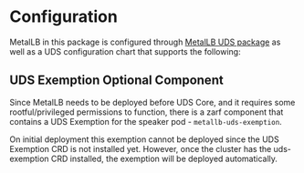 # Configuration

MetalLB in this package is configured through [MetalLB UDS package](https://github.com/uds-packages/metallb/) as well as a UDS configuration chart that supports the following:

## UDS Exemption Optional Component

Since MetalLB needs to be deployed before UDS Core, and it requires some rootful/privileged permissions to function, there is a zarf component that contains a UDS Exemption for the speaker pod - `metallb-uds-exemption`.

On initial deployment this exemption cannot be deployed since the UDS Exemption CRD is not installed yet. However, once the cluster has the uds-exemption CRD installed, the exemption will be deployed automatically.